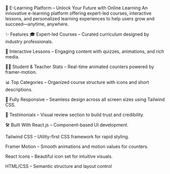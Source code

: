 🚀 E-Learning Platform – Unlock Your Future with Online Learning
An innovative e-learning platform offering expert-led courses, interactive lessons, and personalized learning experiences to help users grow and succeed—anytime, anywhere.

✨ Features
🎓 Expert-led Courses – Curated curriculum designed by industry professionals.

🧠 Interactive Lessons – Engaging content with quizzes, animations, and rich media.

🧍‍♂️ Student & Teacher Stats – Real-time animated counters powered by framer-motion.

📊 Top Categories – Organized course structure with icons and short descriptions.

📱 Fully Responsive – Seamless design across all screen sizes using Tailwind CSS.

🎥 Testimonials – Visual review section to build trust and credibility.

🛠️ Built With
React.js – Component-based UI development.

Tailwind CSS – Utility-first CSS framework for rapid styling.

Framer Motion – Smooth animations and motion values for counters.

React Icons – Beautiful icon set for intuitive visuals.

HTML/CSS – Semantic structure and layout control
